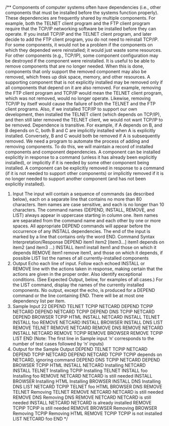 /**
Components of computer systems often have dependencies (i.e., other components that must be installed before the systems function properly). These dependencies are frequently shared by multiple components. For example, both the TELNET client program and the FTP client program require that the TCP/IP networking software be installed before they can operate. If you install TCP/IP and the TELNET client program, and later decide to add the FTP client program, you do not need to reinstall TCP/IP.
For some components, it would not be a problem if the components on which they depended were reinstalled; it would just waste some resources. For other components (e.g., TCP/IP), some component configuration may be destroyed if the component were reinstalled.
It is useful to be able to remove components that are no longer needed. When this is done, components that only support the removed component may also be removed, which frees up disk space, memory, and other resources. A supporting component that is not explicitly installed may be removed only if all components that depend on it are also removed. For example, removing the FTP client program and TCP/IP would mean the TELNET client program, which was not removed, would no longer operate. Likewise, removing TCP/IP by itself would cause the failure of both the TELNET and the FTP client programs. Also, if we installed TCP/IP to support our own development, then installed the TELNET client (which depends on TCP/IP), and then still later removed the TELNET client, we would not want TCP/IP to be removed.
Dependence is transitive.  For example, if A depends on B, and B depends on C, both B and C are implicitly installed when A is explicitly installed. Conversely, B and C would both be removed if A is subsequently removed. We need a program to automate the process of adding and removing components. To do this, we will maintain a record of installed components and component dependencies. A component can be installed explicitly in response to a command (unless it has already been explicitly installed), or implicitly if it is needed by some other component being installed. A component can be explicitly removed in response to a command (if it is not needed to support other components) or implicitly removed if it is no longer needed to support another component (and has not been explicitly installed).
1. Input
The input will contain a sequence of commands (as described below), each on a separate line that contains no more than 80 characters. Item names are case sensitive, and each is no longer than 10 characters. The command names (DEPEND, INSTALL, REMOVE, and LIST) always appear in uppercase starting in column one. Item names are separated from the command name and each other by one or more spaces. All appropriate DEPEND commands will appear before the occurrence of any INSTALL dependencies. The end of the input is marked by a line that contains only the word END.
Command Syntax 	                Interpretation/Response
DEPEND item1 item2 [item3...] 	item1 depends on item2 (and item3 ...)
INSTALL item1 	                install item1 and those on which it depends
REMOVE item1                    remove item1, and those on which it depends, if possible
LIST 	                          list the names of all currently-installed components
2. Output
Echo each line of input. Follow each echoed INSTALL or REMOVE line with the actions taken in response, making certain that the actions are given in the proper order. Also identify exceptional conditions. (See Expected Output, below, for examples of all cases.) For the LIST command, display the names of the currently installed components. No output, except the echo, is produced for a DEPEND command or the line containing END. There will be at most one dependency list per item.
3. Sample Input
22
DEPEND     TELNET TCPIP NETCARD
DEPEND TCPIP NETCARD
DEPEND NETCARD TCPIP
DEPEND DNS TCPIP NETCARD
DEPEND     BROWSER TCPIP HTML
INSTALL NETCARD
INSTALL TELNET
INSTALL foo
REMOVE NETCARD
INSTALL BROWSER
INSTALL DNS
LIST
REMOVE TELNET
REMOVE NETCARD
REMOVE DNS
REMOVE NETCARD
INSTALL NETCARD
REMOVE TCPIP
REMOVE BROWSER
REMOVE TCPIP
LIST
END
(Note: The first line in Sample input ‘n’ corresponds to the number of test cases followed by ‘n’ inputs)
4. Output for the Sample Output
DEPEND TELNET TCPIP NETCARD
DEPEND TCPIP NETCARD
DEPEND NETCARD TCPIP
TCPIP depends on NETCARD, ignoring command
DEPEND DNS TCPIP NETCARD
DEPEND BROWSER TCPIP HTML
INSTALL NETCARD
Installing NETCARD
INSTALL TELNET
Installing TCPIP
Installing TELNET
INSTALL foo
Installing foo
REMOVE NETCARD
NETCARD is still needed
INSTALL BROWSER
Installing HTML
Installing BROWSER
INSTALL DNS
Installing DNS
LIST
NETCARD
TCPIP
TELNET
foo
HTML
BROWSER
DNS
REMOVE TELNET
Removing TELNET
REMOVE NETCARD
NETCARD is still needed
REMOVE DNS
Removing DNS
REMOVE NETCARD
NETCARD is still needed
INSTALL NETCARD
NETCARD is already installed
REMOVE TCPIP
TCPIP is still needed
REMOVE BROWSER
Removing BROWSER
Removing TCPIP
Removing HTML
REMOVE TCPIP
TCPIP is not installed
LIST
NETCARD
foo
END
 */